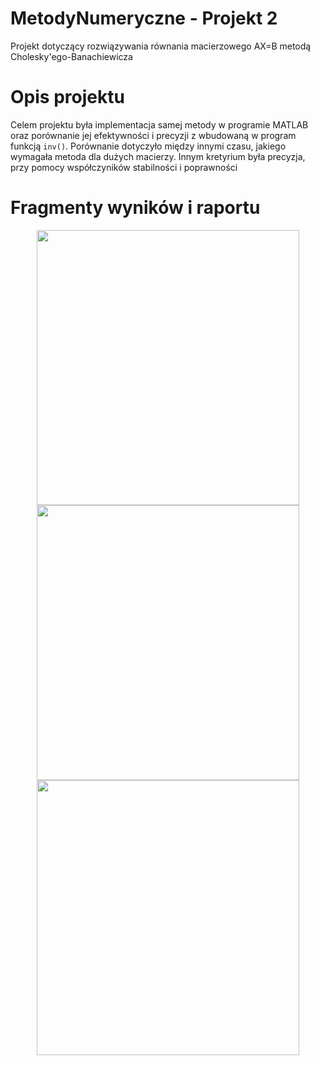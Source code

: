 # MetodyNumeryczne - Projekt 2
Projekt dotyczący rozwiązywania równania macierzowego AX=B metodą Cholesky'ego-Banachiewicza
# Opis projektu
Celem projektu była implementacja samej metody w programie MATLAB oraz porównanie jej efektywności i precyzji z wbudowaną w program funkcją ```inv()```. Porównanie dotyczyło między innymi czasu, jakiego wymagała metoda dla dużych macierzy. Innym kretyrium była precyzja, przy pomocy współczyników stabilności i poprawności
# Fragmenty wyników i raportu 
<p align="center">
  <img src="https://user-images.githubusercontent.com/51636941/227787179-0f76ded9-9d65-4fed-a784-478f8f8c035f.png" width="420" height="440">
  <img src="https://user-images.githubusercontent.com/51636941/227787160-3f7012ca-c1ec-407b-933f-91e1dea64cb0.png" width="420" height="440">
  <img src="https://user-images.githubusercontent.com/51636941/227787192-07eb2fd1-a7eb-49d5-92b7-3665ce561e53.png" width="420" height="440">
</p>
